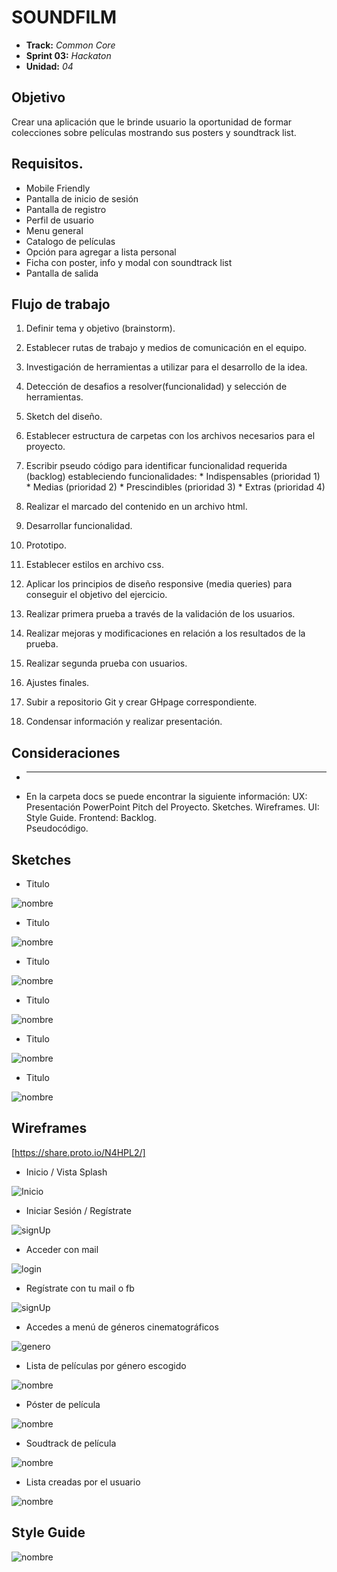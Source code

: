 # SOUNDFILM
* **Track:** _Common Core_
* **Sprint 03:** _Hackaton_
* **Unidad:** _04_

## Objetivo
Crear una aplicación que le brinde usuario la oportunidad de formar colecciones sobre películas mostrando sus posters y soundtrack list.

## Requisitos.

* Mobile Friendly
* Pantalla de inicio de sesión
* Pantalla de registro
* Perfil de usuario
* Menu general
* Catalogo de películas
* Opción para agregar a lista personal
* Ficha con poster, info y modal con soundtrack list
* Pantalla de salida


## Flujo de trabajo

1. Definir tema y objetivo (brainstorm).

2. Establecer rutas de trabajo y medios de comunicación en el equipo.

3. Investigación de herramientas a utilizar para el desarrollo de la idea.

4. Detección de desafios a resolver(funcionalidad) y selección de herramientas.

5. Sketch del diseño.

6. Establecer estructura de carpetas con los archivos necesarios para el proyecto.

7. Escribir pseudo código para identificar funcionalidad requerida (backlog) estableciendo funcionalidades:
				* Indispensables (prioridad 1)
				* Medias 		 (prioridad 2)
				* Prescindibles  (prioridad 3)
				* Extras 		 (prioridad 4)

8. Realizar el marcado del contenido en un archivo html.

9. Desarrollar funcionalidad.

10. Prototipo.

11. Establecer estilos en archivo css.

12. Aplicar los principios de diseño responsive (media queries) para conseguir el objetivo del ejercicio.

13. Realizar primera prueba a través de la validación de los usuarios.

14. Realizar mejoras y modificaciones en relación a los resultados de la prueba.

15. Realizar segunda prueba con usuarios.

16. Ajustes finales.

17. Subir a repositorio Git y crear GHpage correspondiente.

18. Condensar información y realizar presentación.

## Consideraciones

* ----

* En la carpeta docs se puede encontrar la siguiente información:
        UX:       Presentación PowerPoint Pitch del Proyecto.
                  Sketches.
                  Wireframes.
        UI:       Style Guide.
        Frontend: Backlog.   
                  Pseudocódigo.


## Sketches

* Titulo

![nombre](ruta)

* Titulo

![nombre](ruta)

* Titulo

![nombre](ruta)

* Titulo

![nombre](ruta)

* Titulo

![nombre](ruta)

* Titulo

![nombre](ruta)

## Wireframes

[https://share.proto.io/N4HPL2/]

* Inicio / Vista Splash

![Inicio](docs/ux/wireframes/splash.PNG)

* Iniciar Sesión / Regístrate

![signUp](docs/ux/wireframes/home.PNG)

* Acceder con mail

![login](docs/ux/wireframes/login.PNG)

* Regístrate con tu mail o fb

![signUp](docs/ux/wireframes/sign.PNG)

* Accedes a menú de géneros cinematográficos

![genero](docs/ux/wireframes/categories.PNG)

* Lista de películas por género escogido

![nombre](docs/ux/wireframes/collection-poster.PNG)

* Póster de película

![nombre](docs/ux/wireframes/poster.PNG)

* Soudtrack de película

![nombre](docs/ux/wireframes/list-soudtrack.PNG)

* Lista creadas por el usuario

![nombre](docs/ux/wireframes/playlist.PNG)

## Style Guide


![nombre](ruta)
